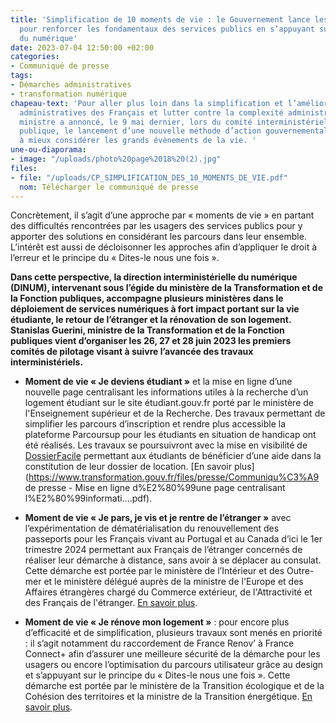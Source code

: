 ```yaml
---
title: 'Simplification de 10 moments de vie : le Gouvernement lance les premiers travaux
  pour renforcer les fondamentaux des services publics en s’appuyant sur la puissance
  du numérique'
date: 2023-07-04 12:50:00 +02:00
categories:
- Communiqué de presse
tags:
- Démarches administratives
- transformation numérique
chapeau-text: 'Pour aller plus loin dans la simplification et l’amélioration des démarches
  administratives des Français et lutter contre la complexité administrative, la Première
  ministre a annoncé, le 9 mai dernier, lors du comité interministériel de la transformation
  publique, le lancement d’une nouvelle méthode d’action gouvernementale s’attachant
  à mieux considérer les grands évènements de la vie. '
une-ou-diaporama:
- image: "/uploads/photo%20page%2018%20(2).jpg"
files:
- file: "/uploads/CP_SIMPLIFICATION_DES_10_MOMENTS_DE_VIE.pdf"
  nom: Télécharger le communiqué de presse
---
```


Concrètement, il s’agit d’une approche par « moments de vie » en partant des difficultés rencontrées par les usagers des services publics pour y apporter des solutions en considérant les parcours dans leur ensemble. L’intérêt est aussi de décloisonner les approches afin d’appliquer le droit à l’erreur et le principe du « Dites-le nous une fois ».

**Dans cette perspective, la direction interministérielle du numérique (DINUM), intervenant sous l’égide du ministère de la Transformation et de la Fonction publiques, accompagne plusieurs ministères dans le déploiement de services numériques à fort impact portant sur la vie étudiante, le retour de l’étranger et la rénovation de son logement. Stanislas Guerini, ministre de la Transformation et de la Fonction publiques vient d’organiser les 26, 27 et 28 juin 2023 les premiers comités de pilotage visant à suivre l’avancée des travaux interministériels.** 

* **Moment de vie « Je deviens étudiant »** et la mise en ligne d’une nouvelle page centralisant les informations utiles à la recherche d’un logement étudiant sur le site étudiant.gouv.fr porté par le ministère de l'Enseignement supérieur et de la Recherche. Des travaux permettant de simplifier les parcours d’inscription et rendre plus accessible la plateforme Parcoursup pour les étudiants en situation de handicap ont été réalisés. Les travaux se poursuivront avec la mise en visibilité de [DossierFacile](https://www.dossierfacile.fr/) permettant aux étudiants de bénéficier d’une aide dans la constitution de leur dossier de location. [En savoir plus](https://www.transformation.gouv.fr/files/presse/Communiqu%C3%A9 de presse - Mise en ligne d%E2%80%99une page centralisant l%E2%80%99informati....pdf).

* **Moment de vie « Je pars, je vis et je rentre de l’étranger »** avec l’expérimentation de dématérialisation du renouvellement des passeports pour les Français vivant au Portugal et au Canada d’ici le 1er trimestre 2024 permettant aux Français de l’étranger concernés de réaliser leur démarche à distance, sans avoir à se déplacer au consulat. Cette démarche est portée par le ministère de l’Intérieur et des Outre-mer et le ministère délégué auprès de la ministre de l'Europe et des Affaires étrangères chargé du Commerce extérieur, de l'Attractivité et des Français de l'étranger. [En savoir plus](https://www.transformation.gouv.fr/files/presse/Communiqu%C3%A9%20de%20presse%20-%20JE%20PARS%20JE%20VIS%20ET%20JE%20REVIENS%20DE%20LETRANGER%20%20%20STAN.._.pdf).

* **Moment de vie « Je rénove mon logement »** : pour encore plus d’efficacité et de simplification, plusieurs travaux sont menés en priorité : il s’agit notamment du raccordement de France Renov’ à France Connect+ afin d’assurer une meilleure sécurité de la démarche pour les usagers ou encore l’optimisation du parcours utilisateur grâce au design et s’appuyant sur le principe du « Dites-le nous une fois ». Cette démarche est portée par le ministère de la Transition écologique et de la Cohésion des territoires et la ministre de la Transition énergétique. [En savoir plus](https://www.transformation.gouv.fr/files/presse/cp__jerenovemonlogement.pdf).
